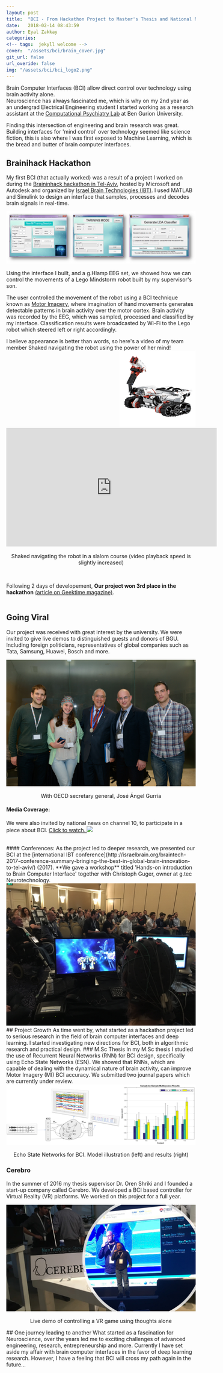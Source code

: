 ```yaml
---
layout: post
title:  "BCI - From Hackathon Project to Master's Thesis and National News"
date:   2018-02-14 08:43:59
author: Eyal Zakkay
categories:
<!-- tags:	jekyll welcome -->
cover:  "/assets/bci/brain_cover.jpg"
git_url: false
url_overide: false
img: "/assets/bci/bci_logo2.png"
---
```

<!-- opening -->
Brain Computer Interfaces (BCI) allow direct control over technology using brain activity alone.  
Neuroscience has always fascinated me, which is why on my 2nd year as an undergrad Electrical Engineering student I started working as a research assistant at the [Computational Psychiatry Lab](https://www.computational-psychiatry.com/) at Ben Gurion University.  

Finding this intersection of engineering and brain research was great. Building interfaces for 'mind control' over technology seemed like science fiction, this is also where I was first exposed to Machine Learning, which is the bread and butter of brain computer interfaces.  

## Brainihack Hackathon
My first BCI (that actually worked) was a result of a project I worked on during the [Braininhack hackathon in Tel-Aviv](https://brainihack.org/2015/03/23/brainihack-2015-recap/), hosted by Microsoft and Autodesk and organized by [Israel Brain Technologies (IBT)](http://israelbrain.org/). I used MATLAB and Simulink to design an interface that samples, processes and decodes brain signals in real-time.  

<!-- matlab interface image -->
<a href="/assets/bci/matlab_interface.png" data-lightbox="MATLAB Interface" data-title="Interface that samples, processes and decodes brain signals in real-time">
  <img src="/assets/bci/matlab_interface.png" title="MATLAB Interface">
</a>

Using the interface I built, and a g.HIamp EEG set, we showed how we can control the movements of a Lego Mindstorm robot built by my supervisor's son.

The user controlled the movement of the robot using a BCI technique known as [Motor Imagery](https://en.wikipedia.org/wiki/Brain%E2%80%93computer_interface#Motor_imagery), where imagination of hand movements generates detectable patterns in brain activity over the motor cortex.
Brain activity was recorded by the EEG, which was sampled, processed and classified by my interface. Classification results were broadcasted by Wi-Fi to the Lego robot which steered left or right accordingly.

I believe appearance is better than words, so here's a video of my team member Shaked navigating the robot using the power of her mind!  
<span style="float:right;width: 40%;">
  <a href="/assets/bci/lego.png" data-lightbox="Lego Mindstorm Robot" data-title="Lego Mindstorm Robot">
  <img src="/assets/bci/lego.png" title="Lego Mindstorm Robot" >
  </a>
</span>
<span style="float:left;width: 60%;">
  <iframe width="560" height="315" src="https://www.youtube.com/embed/ZRaIL-J8KK8" frameborder="0" allow="accelerometer; autoplay; encrypted-media; gyroscope; picture-in-picture" allowfullscreen></iframe>
  <p align="center">Shaked navigating the robot in a slalom course (video playback speed is slightly increased)</p>


<br>

Following 2 days of developement, **Our project won 3rd place in the hackathon** [(article on Geektime magazine)](https://www.geektime.co.il/brainihack-2015/).
<br><br>

## Going Viral
Our project was received with great interest by the university. We were invited to give live demos to distinguished guests and donors of BGU. Including foreign politicians, representatives of global companies such as Tata, Samsung, Huawei, Bosch and more.

<a href="/assets/bci/oecd.jpg" data-lightbox="With OECD secretary general, José Ángel Gurría" data-title="With OECD secretary general, José Ángel Gurría">
  <img src="/assets/bci/oecd.jpg" title="With OECD secretary general, José Ángel Gurría">
</a>
<p align="center">With OECD secretary general, José Ángel Gurría</p>

#### Media Coverage:
We were also invited by national news on channel 10, to participate in a piece about BCI. <a href="http://10tv.nana10.co.il/Article/?ArticleID=1243861" target="_blank"> Click to watch. </a>
<a href="http://10tv.nana10.co.il/Article/?ArticleID=1243861" target="_blank"><img src="/assets/bci/news3.png"> </a>

<br>
#### Conferences:
As the project led to deeper research, we presented our BCI at the [international IBT conference](http://israelbrain.org/braintech-2017-conference-summary-bringing-the-best-in-global-brain-innovation-to-tel-aviv/) (2017). **We gave a workshop** titled 'Hands-on introduction to Brain Computer Interface' together with Christoph Guger, owner at g.tec Neurotechnology.

<a href="/assets/bci/ibt1.jpg" data-lightbox="BCI workshop at IBT international conference" data-title="BCI workshop at IBT international conference">
  <img src="/assets/bci/ibt1.jpg" title="BCI workshop at IBT international conference">
</a>
## Project Growth
As time went by, what started as a hackathon project led to serious research in the field of brain computer interfaces and deep learning. I started investigating new directions for BCI, both in algorithmic research and practical design.
### M.Sc Thesis
In my M.Sc thesis I studied the use of Recurrent Neural Networks (RNN) for BCI design, specifically using Echo State Networks (ESN). We showed that RNNs, which are capable of dealing with the dynamical nature of brain activity, can improve Motor Imagery (MI) BCI accuracy. We submitted two journal papers which are currently under review.

<a href="/assets/bci/esn2.png" data-lightbox="Echo State Networks for BCI" data-title="Echo State Networks for BCI">
  <img src="/assets/bci/esn2.png" title="Echo State Networks for BCI">
</a>
<p align="center">Echo State Networks for BCI. Model illustration (left) and results (right)</p>


### Cerebro
In the summer of 2016 my thesis supervisor Dr. Oren Shriki and I founded a start-up company called Cerebro. We developed a BCI based controller for Virtual Reality (VR) platforms. We worked on this project for a full year.

<a href="/assets/bci/cerebro.png" data-lightbox="Presenting Cerebro at NexTech2016" data-title="Presenting Cerebro at NexTech2016">
  <img src="/assets/bci/cerebro.png" title="Presenting Cerebro at NexTech2016">
</a>
<div align="center"><div id="muteYouTubeVideoPlayer" ></div></div>
<p align="center">Live demo of controlling a VR game using thoughts alone</p>
<script async src="https://www.youtube.com/iframe_api"></script>
<script>
 function onYouTubeIframeAPIReady() {
  var player;
  player = new YT.Player('muteYouTubeVideoPlayer', {
    videoId: 'EKGnzhFk5R4', // YouTube Video ID
    width: 560,               // Player width (in px)
    height: 316,              // Player height (in px)
    playerVars: {
      autoplay: 0,        // Auto-play the video on load
      controls: 1,        // Show pause/play buttons in player
      showinfo: 1,        // Hide the video title
      modestbranding: 1,  // Hide the Youtube Logo
      loop: 0,            // Run the video in a loop
      fs: 1,              // Hide the full screen button
      cc_load_policy: 0, // Hide closed captions
      iv_load_policy: 3,  // Hide the Video Annotations
      autohide: 0         // Hide video controls when playing
    },
    events: {
      onReady: function(e) {
        e.target.mute();
      }
    }
  });
 }
</script>
## One journey leading to another
What started as a fascination for Neuroscience, over the years led me to exciting challenges of advanced engineering, research, entrepreneurship and more. Currently I have set aside my affair with brain computer interfaces in the favor of deep learning research. However, I have a feeling that BCI will cross my path again in the future...
